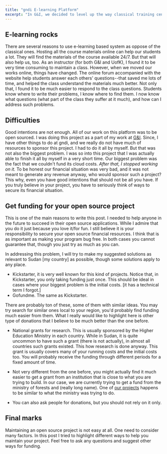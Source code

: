 ```yaml
---
title: "gndi E-learning Platform"
excerpt: "In G&I, we decided to level up the way classical training centers typically operate. We started our very first beta version of our new product, and here are our findings. To the best of our knowledge, no similar projects have been done before."
---
```


## E-learning rocks
There are several reasons to use e-learning based system as oppose of the classical ones. Hosting all the course materials online can help our students a lot. They will find the materials of the course available 24/7. But that will also help us, too. As an instructor (for both G&I and UofK), I found it to be very time consuming to maintain a class. However, when we moved our works online, things have changed. The online forum accompanied with the website help students answer each others' questions--that saved me lots of time, and helped the class understand the materials much better. Not only that, I found it to be much easier to respond to the class questions. Students know where to write their problems, I know where to find them. I now know what questions (what part of the class they suffer at it much), and how can I address such problems.

## Difficulties
Good intentions are not enough. All of our work on this platform was to be open sourced. I was doing this project as a part of my work at [G&I](https://www.gndi-sd.com/about). Since, I have other things to do at gndi, and we really do not have much of resources to sponsor this project. I had to do it all by myself. But that was not also the biggest problem. I was so into this project that I was actually able to finish it all by myself in a very short time. Our biggest problem was the fact that we couldn't fund its cloud costs. _After that, I stopped working on it._ To be honest our financial situation was very bad, and it was not meant to generate any revenue anyway, who would sponsor such a project? This why, even you have good intentions that should not be all you have. If you truly believe in your project, you have to seriously think of ways to secure its financial situation. 

## Get funding for your open source project
This is one of the main reasons to write this post. I needed to help anyone in the future to succeed in their open source applications. While I admire that you do it just because you love it/for fun. I still believe it is your responsibility to secure your open source financial resources. I think that is as important as making your program bug free. In both cases you cannot guarantee that, though you just try as much as you can.

In addressing this problem, I will try to make my suggested solutions as relevant to Sudan [my country] as possible, though some solutions apply to any place.

- Kickstarter, it is very well known for this kind of projects. Notice that, in Kickstarter, you only taking funding just once. This should be ideal in cases where your biggest problem is the initial costs. [it has a technical term I forgot.]
- Gofundme. The same as Kickstarter.

There are probably ton of these, some of them with similar ideas. You may try search for similar ones local to your region, you'd probably find funding much easier from them. 
What I really would like to highlight here is other type of donations that I believe to be much better than the one before.

- National grants for research. This is usually sponsored by the Higher Education Ministry in each country. While in Sudan, it is quite uncommon to have such a grant (there is not actually), in almost all countries such grants existed. This how research is done anyway. This grant is usually covers many of your running costs and the initial costs too. You will probably receive the funding through different periods for a fixed amount of time.
- Not very different from the one before, you might actually find it much easier to get a grant from an institution that is close to what you are trying to build. In our case, we are currently trying to get a fund from the ministry of forests and (really long name). One of [our projects](https://georxiv.github.io) happens to be similar to what the ministry was trying to do.

- You can also ask people for donations, but you should not rely on it only.

## Final marks
Maintaining an open source project is not easy at all. One need to consider many factors. In this post I tried to highlight different ways to help you maintain your project. Feel free to ask any questions and suggest other ways for funding. 
